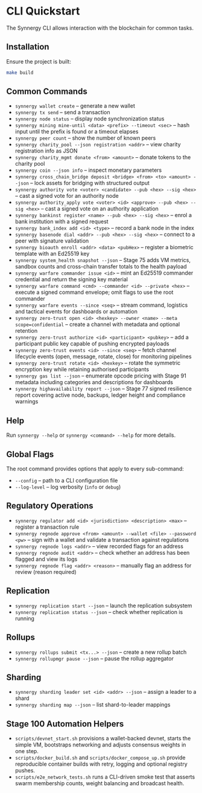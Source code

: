 # CLI Quickstart

The Synnergy CLI allows interaction with the blockchain for common tasks.

## Installation
Ensure the project is built:
```bash
make build
```

## Common Commands
- `synnergy wallet create` – generate a new wallet
- `synnergy tx send` – send a transaction
- `synnergy node status` – display node synchronization status
- `synnergy mining mine-until <data> <prefix> --timeout <sec>` – hash input until the prefix is found or a timeout elapses
- `synnergy peer count` – show the number of known peers
- `synnergy charity_pool --json registration <addr>` – view charity registration info as JSON
- `synnergy charity_mgmt donate <from> <amount>` – donate tokens to the charity pool
- `synnergy coin --json info` – inspect monetary parameters
- `synnergy cross_chain_bridge deposit <bridge> <from> <to> <amount> --json` – lock assets for bridging with structured output
- `synnergy authority vote <voter> <candidate> --pub <hex> --sig <hex>` – cast a signed vote for an authority node
- `synnergy authority_apply vote <voter> <id> <approve> --pub <hex> --sig <hex>` – cast a signed vote on an authority application
- `synnergy bankinst register <name> --pub <hex> --sig <hex>` – enrol a bank institution with a signed request
- `synnergy bank_index add <id> <type>` – record a bank node in the index
- `synnergy basenode dial <addr> --pub <hex> --sig <hex>` – connect to a peer with signature validation
- `synnergy bioauth enroll <addr> <data> <pubHex>` – register a biometric template with an Ed25519 key
- `synnergy system_health snapshot --json` – Stage 75 adds VM metrics, sandbox counts and cross-chain transfer totals to the health payload
- `synnergy warfare commander issue <id>` – mint an Ed25519 commander credential and return the signing key material
- `synnergy warfare command <cmd> --commander <id> --private <hex>` – execute a signed command envelope; omit flags to use the root commander
- `synnergy warfare events --since <seq>` – stream command, logistics and tactical events for dashboards or automation
- `synnergy zero-trust open <id> <hexkey> --owner <name> --meta scope=confidential` – create a channel with metadata and optional retention
- `synnergy zero-trust authorize <id> <participant> <pubkey>` – add a participant public key capable of pushing encrypted payloads
- `synnergy zero-trust events <id> --since <seq>` – fetch channel lifecycle events (open, message, rotate, close) for monitoring pipelines
- `synnergy zero-trust rotate <id> <hexkey>` – rotate the symmetric encryption key while retaining authorised participants
- `synnergy gas list --json` – enumerate opcode pricing with Stage 91 metadata including categories and descriptions for dashboards
- `synnergy highavailability report --json` – Stage 77 signed resilience report covering active node, backups, ledger height and compliance warnings

## Help
Run `synnergy --help` or `synnergy <command> --help` for more details.

## Global Flags
The root command provides options that apply to every sub-command:

- `--config` – path to a CLI configuration file
- `--log-level` – log verbosity (`info` or `debug`)

## Regulatory Operations
- `synnergy regulator add <id> <jurisdiction> <description> <max>` – register a transaction rule
- `synnergy regnode approve <from> <amount> --wallet <file> --password <pw>` – sign with a wallet and validate a transaction against regulations
- `synnergy regnode logs <addr>` – view recorded flags for an address
- `synnergy regnode audit <addr>` – check whether an address has been flagged and view its logs
- `synnergy regnode flag <addr> <reason>` – manually flag an address for review (reason required)

## Replication
- `synnergy replication start --json` – launch the replication subsystem
- `synnergy replication status --json` – check whether replication is running

## Rollups
- `synnergy rollups submit <tx...> --json` – create a new rollup batch
- `synnergy rollupmgr pause --json` – pause the rollup aggregator

## Sharding
- `synnergy sharding leader set <id> <addr> --json` – assign a leader to a shard
- `synnergy sharding map --json` – list shard-to-leader mappings

## Stage 100 Automation Helpers

- `scripts/devnet_start.sh` provisions a wallet-backed devnet, starts the
  simple VM, bootstraps networking and adjusts consensus weights in one step.
- `scripts/docker_build.sh` and `scripts/docker_compose_up.sh` provide
  reproducible container builds with retry, logging and optional registry
  pushes.
- `scripts/e2e_network_tests.sh` runs a CLI-driven smoke test that asserts swarm
  membership counts, weight balancing and broadcast health.
